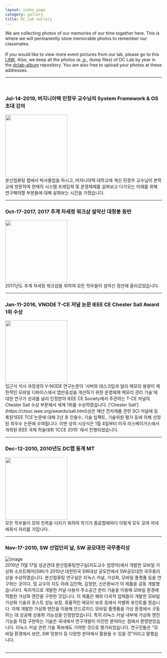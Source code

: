 ```yaml
---
layout: index_page
category: gallery
title: DC Lab Gallery
---
```


We are collecting photos of our memories of our time together here. This is where we will permanently store memorable photos to remember our classmates. 
<br>
<br>
If you would like to view more event pictures from our lab, please go to this [LINK](https://github.com/dclab-skku/dclab-skku.github.io/issues).
Also, we keep all the photos (e.,g., dump files) of DC Lab by year in the [dclab-album](https://github.com/dclab-skku/dclab-album) repository.
You are also free to upload your photos at these addresses.
<hr>
<br>

### Jul-14-2019, 버지니아텍 민창우 교수님의 System Framework & OS 초대 강의 
<a href="https://user-images.githubusercontent.com/82404/285230207-d136526f-38a2-4261-89e0-568c49dfc0a7.png" target=_blank>
<img src="https://user-images.githubusercontent.com/82404/285230207-d136526f-38a2-4261-89e0-568c49dfc0a7.png" height="200" />
</a>
<br>
분산컴퓨팅 랩에서 박사졸업을 하시고, 버지니아텍 대학교에 계신 민창우 교수님이
본학교에 방문하여 현재의 시스템 프레임웍 및 운영체제를 살펴보고 다가오는
미래를 위해 연구해야할 부분들에 대해 살펴보는 시간을 가졌습니다.
<br>
<hr>

### Oct-17-2017, 2017 추계 차세정 워크샵 설악산 대청봉 등반 
<a href="https://user-images.githubusercontent.com/82404/285231688-10d04be2-ab60-4b81-b474-4bfa6c815fcc.png" target=_blank>
<img src="https://user-images.githubusercontent.com/82404/285231688-10d04be2-ab60-4b81-b474-4bfa6c815fcc.png" height="200" />
</a>
<br>
2017년도 추계 차세정 워크샵을 위하여 모든 학우들이 설악산 정산에
올라갔었습니다. 
<br>
<hr>

### Jan-11-2016, VNODE T-CE 저널 논문 IEEE CE Chester Sall Award 1위 수상 
<a href="https://user-images.githubusercontent.com/82404/285579500-20e2c0c8-f6ac-45f7-8360-aba023f0bed3.png" target=_blank>
<img src="https://user-images.githubusercontent.com/82404/285579500-20e2c0c8-f6ac-45f7-8360-aba023f0bed3.png" height="200" />
</a>
<br>
임근식 석사 과정생의 V-NODE 연구논문이 '서버와 데스크탑과 달리 메모리 용량이 제한적인 모바일 디바이스에서 앱반응성을 개선하기 위한 운영체제 메모리 관리 기술'에 대한 연구가 성과를 널리 인정받아 IEEE CE Society에서 주관하는 T-CE 저널의 Chester Sall 수상 부문에서 세계 1위를 수상하였습니다. [‘Chester Sall’](https://ctsoc.ieee.org/awards/sall.html)상은 매년 전자제품 관련 SCI 저널에 등록된‘IEEE TCE’논문에 대해 2년 후 인용수, 기술 임팩트, 기술위원 평가 등에 의해 선정된 최우수 논문에 수여됩니다. 이번 상의 시상식은 1월 4일부터 미국 라스베이거스에서 개최된 IEEE 국제 학술대회 ‘ICCE 2015' 에서 진행되었습니다. 
<br>
<hr>

### Dec-12-2010, 2010년도 DC랩 동계 MT
<a href="https://user-images.githubusercontent.com/82404/285234508-51101c91-a847-43cc-912e-911784c24ff1.png" target=_blank>
<img src="https://user-images.githubusercontent.com/82404/285234508-51101c91-a847-43cc-912e-911784c24ff1.png" height="200" />
</a>
<br>
모든 학우들이 모여 친목을 다지기 위하여 학기가 종료할때마다 이렇게 모두 모여
저녁에회식 자리를 가집니다. 
<br>
<hr>


### Nov-17-2010, SW 산업인의 날, SW 공모대전 국무총리상 
![image](https://github.com/dclab-skku/dclab-skku.github.io/assets/82404/d01dfa2d-9712-4dea-b953-2ad9eb2fd36c)  <br>
2010년 11월 17일 성균관대 분산컴퓨팅연구실(지도교수 엄영익)에서 개발한 모바일 가상화 소프트웨어(SW)가 2010년 대한민국 SW대상 공모전에서 SW공모대전 국무총리상을 수상하였습니다.
분산컴퓨팅 연구실은 리눅스 커널, 가상화, 모바일 플랫폼 등을 연구하는 곳이다. 엄 교수의 지도 아래 김인혁, 김정한, 신은환씨가 이 제품을 공동 개발했습니다다. 
독자적으로 개발한 커널·사용자 주소공간 분리 기술을 이용해 모바일 환경에 적합한 가상화 엔진을 구현한 것입니다. 
이 제품은 해외 다국적 업체들이 개발한 모바일 가상화 기술과 호스트 성능 보장, 효율적인 메모리 보호 등에서 차별화 포인트를 줬습니다. 
자체 개발한 가상화 엔진을 이용해 안드로이드 모바일 플랫폼을 가상 환경에서 구동하는 데 성공해 상용화 가능성을 인정받았습니다. 
특히 리눅스 커널 내부에 가상화 엔진 기능을 직접 구현하는 기술은 국내에서 연구개발이 미진한 분야라는 점에서 환영받았습니다. 리눅스 커널 관련 기술 확보에도 기여한 것으로 평가되었습니다.
연구진들은 “모바일 환경에서 보안, SW 망분리 등 다양한 분야에서 활용될 수 있을 것”이라고 말했습니다.
<br>
<br>
<hr>
